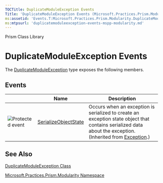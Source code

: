 ```yaml
---
TOCTitle: DuplicateModuleException Events
Title: 'DuplicateModuleException Events (Microsoft.Practices.Prism.Modularity)'
ms:assetid: 'Events.T:Microsoft.Practices.Prism.Modularity.DuplicateModuleException'
ms:mtpsurl: 'duplicatemoduleexception-events-mspp-modularity.md'
---
```


Prism Class Library

# DuplicateModuleException Events

The [DuplicateModuleException](https://msdn.microsoft.com/library/microsoft.practices.prism.modularity.duplicatemoduleexception) type exposes the following members.

## Events

<table>

<thead>
<tr class="header">
<th> </th>
<th>Name</th>
<th>Description</th>
</tr>
</thead>
<tbody>
<tr class="odd">
<td><img src="https://msdn.microsoft.com/en-us/Dn736119.protevent(en-us,PandP.50).gif" title="Protected event" /></td>
<td><a href="http://msdn.microsoft.com/en-us/library/ee332915">SerializeObjectState</a></td>
<td><div class="summary">
Occurs when an exception is serialized to create an exception state object that contains serialized data about the exception.
</div>
(Inherited from <a href="http://msdn.microsoft.com/en-us/library/c18k6c59">Exception</a>.)</td>
</tr>
</tbody>
</table>

## See Also

[DuplicateModuleException Class](https://msdn.microsoft.com/library/microsoft.practices.prism.modularity.duplicatemoduleexception)

[Microsoft.Practices.Prism.Modularity Namespace](https://msdn.microsoft.com/library/microsoft.practices.prism.modularity)
